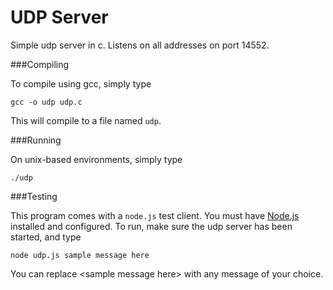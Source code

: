 UDP Server
==========

Simple udp server in c. Listens on all addresses on port 14552.

###Compiling

To compile using gcc, simply type

```
gcc -o udp udp.c
```

This will compile to a file named `udp`.

###Running

On unix-based environments, simply type

```
./udp
```

###Testing

This program comes with a `node.js` test client. You must have [Node.js](https://nodejs.org/) installed and configured. To run, make sure the udp server has been started, and type

```
node udp.js sample message here
```

You can replace &lt;sample message here&gt; with any message of your choice.
